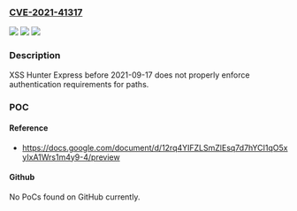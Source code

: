 ### [CVE-2021-41317](https://cve.mitre.org/cgi-bin/cvename.cgi?name=CVE-2021-41317)
![](https://img.shields.io/static/v1?label=Product&message=n%2Fa&color=blue)
![](https://img.shields.io/static/v1?label=Version&message=n%2Fa&color=blue)
![](https://img.shields.io/static/v1?label=Vulnerability&message=n%2Fa&color=brighgreen)

### Description

XSS Hunter Express before 2021-09-17 does not properly enforce authentication requirements for paths.

### POC

#### Reference
- https://docs.google.com/document/d/12rq4YIFZLSmZlEsq7d7hYCI1qO5xyIxA1Wrs1m4y9-4/preview

#### Github
No PoCs found on GitHub currently.

